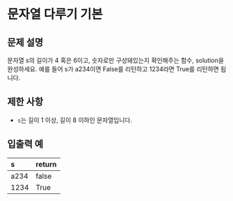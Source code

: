 # 문자열 다루기 기본

## 문제 설명

문자열 s의 길이가 4 혹은 6이고, 숫자로만 구성돼있는지 확인해주는 함수, solution을 완성하세요. 예를 들어 s가 a234이면 False를 리턴하고 1234라면 True를 리턴하면 됩니다.



## 제한 사항

- `s`는 길이 1 이상, 길이 8 이하인 문자열입니다.



## 입출력 예

| s    | return |
| :--- | :----- |
| a234 | false  |
| 1234 | True   |